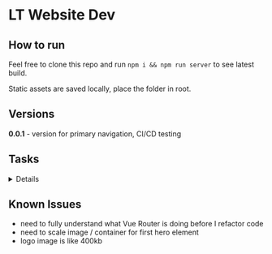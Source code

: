 # LT Website Dev

## How to run

Feel free to clone this repo and run `npm i && npm run server` to see latest build.

Static assets are saved locally, place the folder in root.

## Versions

**0.0.1** - version for primary navigation, CI/CD testing

## Tasks

<details>
  </br>

  - [x] copy website
  - [x] publish to private repository
  - [x] track dead links / issues
  - [x] properly document html pages / redirects
  - [x] include Vue Router
  - [x] refactor nav menus

</details>

## Known Issues

- need to fully understand what Vue Router is doing before I refactor code
- need to scale image / container for first hero element
- logo image is like 400kb
